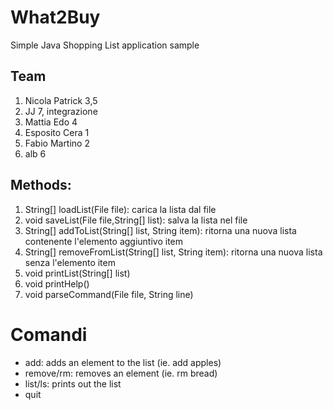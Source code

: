 # What2Buy
Simple Java Shopping List application sample

## Team
1. Nicola Patrick	3,5
2. JJ 			7, integrazione
3. Mattia Edo		4
4. Esposito Cera		1
5. Fabio Martino		2
6. alb			6

## Methods:
1. String[] loadList(File file): carica la lista dal file
2. void saveList(File file,String[] list): salva la lista nel file
3. String[] addToList(String[] list, String item): ritorna una nuova lista contenente l'elemento aggiuntivo item
4. String[] removeFromList(String[] list, String item): ritorna una nuova lista senza l'elemento item
5. void printList(String[] list)
6. void printHelp()
7. void parseCommand(File file, String line)


# Comandi
* add: adds an element to the list (ie. add apples)
* remove/rm: removes an element (ie. rm bread)
* list/ls: prints out the list
* quit




